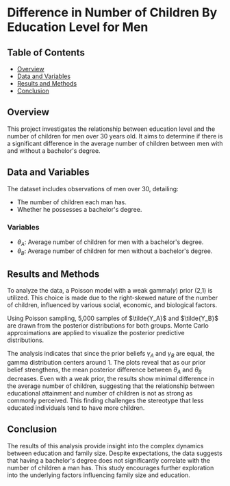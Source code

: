 # Difference in Number of Children By Education Level for Men
 
## Table of Contents
- [Overview](#overview)
- [Data and Variables](#data-and-variables)
- [Results and Methods](#results-and-methods)
- [Conclusion](#conclusion)

## Overview
This project investigates the relationship between education level and the number of children for men over 30 years old. It aims to determine if there is a significant difference in the average number of children between men with and without a bachelor's degree.

## Data and Variables
The dataset includes observations of men over 30, detailing:
- The number of children each man has.
- Whether he possesses a bachelor's degree.

### Variables
- $\theta_A$: Average number of children for men with a bachelor's degree.
- $\theta_B$: Average number of children for men without a bachelor's degree.

## Results and Methods
To analyze the data, a Poisson model with a weak gamma($\gamma$) prior (2,1) is utilized. This choice is made due to the right-skewed nature of the number of children, influenced by various social, economic, and biological factors.

Using Poisson sampling, 5,000 samples of  $\tilde{Y_A}$ and $\tilde{Y_B}$ are drawn from the posterior distributions for both groups. Monte Carlo approximations are applied to visualize the posterior predictive distributions.

The analysis indicates that since the prior beliefs $\gamma_A$ and $\gamma_B$ are equal, the gamma distribution centers around 1. The plots reveal that as our prior belief strengthens, the mean posterior difference between  $\theta_A$ and  $\theta_B$ decreases. Even with a weak prior, the results show minimal difference in the average number of children, suggesting that the relationship between educational attainment and number of children is not as strong as commonly perceived. This finding challenges the stereotype that less educated individuals tend to have more children.

## Conclusion
The results of this analysis provide insight into the complex dynamics between education and family size. Despite expectations, the data suggests that having a bachelor's degree does not significantly correlate with the number of children a man has. This study encourages further exploration into the underlying factors influencing family size and education.
